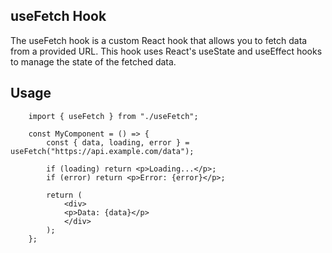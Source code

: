 ## useFetch Hook

The useFetch hook is a custom React hook that allows you to fetch data from a provided URL. This hook uses React's useState and useEffect hooks to manage the state of the fetched data.

## Usage 

```
    import { useFetch } from "./useFetch";

    const MyComponent = () => {
        const { data, loading, error } = useFetch("https://api.example.com/data");

        if (loading) return <p>Loading...</p>;
        if (error) return <p>Error: {error}</p>;

        return (
            <div>
            <p>Data: {data}</p>
            </div>
        );
    };
```
